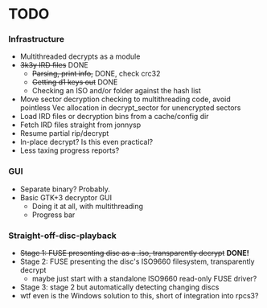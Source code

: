 # TODO

### Infrastructure
* Multithreaded decrypts as a module
* ~~3k3y IRD files~~ DONE
  * ~~Parsing, print info,~~ DONE, check crc32
  * ~~Getting d1 keys out~~ DONE
  * Checking an ISO and/or folder against the hash list
* Move sector decryption checking to multithreading code,
  avoid pointless Vec allocation in decrypt_sector for unencrypted sectors
* Load IRD files or decryption bins from a cache/config dir
* Fetch IRD files straight from jonnysp
* Resume partial rip/decrypt
* In-place decrypt? Is this even practical?
* Less taxing progress reports?

### GUI
* Separate binary? Probably.
* Basic GTK+3 decryptor GUI
  * Doing it at all, with multithreading
  * Progress bar

### Straight-off-disc-playback
* ~~Stage 1: FUSE presenting disc as a .iso, transparently decrypt~~ **DONE!** 
* Stage 2: FUSE presenting the disc's ISO9660 filesystem, transparently decrypt
  * maybe just start with a standalone ISO9660 read-only FUSE driver?
* Stage 3: stage 2 but automatically detecting changing discs
* wtf even is the Windows solution to this, short of integration into rpcs3?